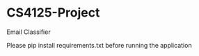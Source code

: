 # CS4125-Project
Email Classifier

Please pip install requirements.txt before running the application